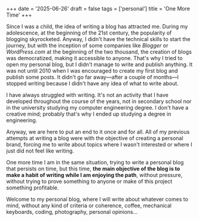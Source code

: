 +++
date = '2025-06-26'
draft = false
tags = ['personal']
title = 'One More Time'
+++

Since I was a child, the idea of writing a blog has attracted me. During my adolescence, at the beginning of the 21st century, the popularity of blogging skyrocketed. Anyway, I didn't have the technical skills to start the journey, but with the inception of some companies like *Blogger* or *WordPress.com* at the beginning of the two thousand, the creation of blogs was democratized, making it accessible to anyone. That's why I tried to open my personal blog, but I didn't manage to write and publish anything. It was not until 2010 when I was encouraged to create my first blog and publish some posts. It didn't go far away—after a couple of months—I stopped writing because I didn't have any idea of what to write about.

I have always struggled with writing. It's not an activity that I have developed throughout the course of the years, not in secondary school nor in the university studying my computer engineering degree. I don't have a creative mind; probably that's why I ended up studying a degree in engineering.

Anyway, we are here to put an end to it once and for all. All of my previous attempts at writing a blog were with the objective of creating a personal brand, forcing me to write about topics where I wasn't interested or where I just did not feel like writing.

One more time I am in the same situation, trying to write a personal blog that persists on time, but this time, **the main objective of the blog is to make a habit of writing while I am enjoying the path**, without pressure, without trying to prove something to anyone or make of this project something profitable.

Welcome to my personal blog, where I will write about whatever comes to mind, without any kind of criteria or coherence, coffee, mechanical keyboards, coding, photography, personal opinions…